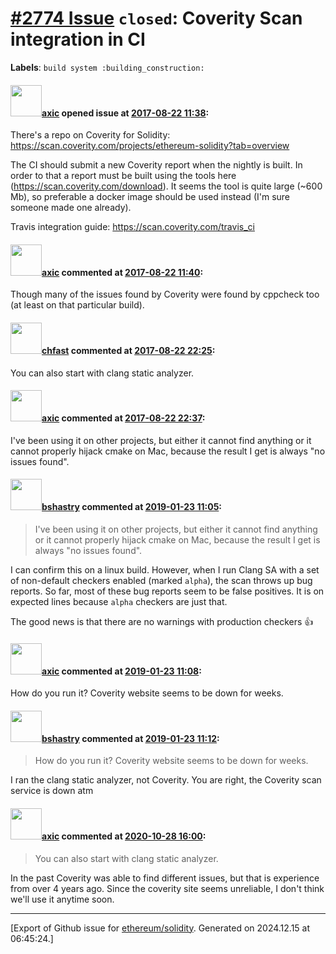 # [\#2774 Issue](https://github.com/ethereum/solidity/issues/2774) `closed`: Coverity Scan integration in CI
**Labels**: `build system :building_construction:`


#### <img src="https://avatars.githubusercontent.com/u/20340?v=4" width="50">[axic](https://github.com/axic) opened issue at [2017-08-22 11:38](https://github.com/ethereum/solidity/issues/2774):

There's a repo on Coverity for Solidity: https://scan.coverity.com/projects/ethereum-solidity?tab=overview

The CI should submit a new Coverity report when the nightly is built. In order to that a report must be built using the tools here (https://scan.coverity.com/download). It seems the tool is quite large (~600 Mb), so preferable a docker image should be used instead (I'm sure someone made one already).

Travis integration guide: https://scan.coverity.com/travis_ci

#### <img src="https://avatars.githubusercontent.com/u/20340?v=4" width="50">[axic](https://github.com/axic) commented at [2017-08-22 11:40](https://github.com/ethereum/solidity/issues/2774#issuecomment-324000854):

Though many of the issues found by Coverity were found by cppcheck too (at least on that particular build).

#### <img src="https://avatars.githubusercontent.com/u/573380?u=6cd4b0f473d862749cbed137d0bb32b726ae071f&v=4" width="50">[chfast](https://github.com/chfast) commented at [2017-08-22 22:25](https://github.com/ethereum/solidity/issues/2774#issuecomment-324168990):

You can also start with clang static analyzer.

#### <img src="https://avatars.githubusercontent.com/u/20340?v=4" width="50">[axic](https://github.com/axic) commented at [2017-08-22 22:37](https://github.com/ethereum/solidity/issues/2774#issuecomment-324171090):

I've been using it on other projects, but either it cannot find anything or it cannot properly hijack cmake on Mac, because the result I get is always "no issues found".

#### <img src="https://avatars.githubusercontent.com/u/2388185?v=4" width="50">[bshastry](https://github.com/bshastry) commented at [2019-01-23 11:05](https://github.com/ethereum/solidity/issues/2774#issuecomment-456761324):

> I've been using it on other projects, but either it cannot find anything or it cannot properly hijack cmake on Mac, because the result I get is always "no issues found".

I can confirm this on a linux build. However, when I run Clang SA with a set of non-default checkers enabled (marked `alpha`), the scan throws up bug reports. So far, most of these bug reports seem to be false positives. It is on expected lines because `alpha` checkers are just that.

The good news is that there are no warnings with production checkers :+1:

#### <img src="https://avatars.githubusercontent.com/u/20340?v=4" width="50">[axic](https://github.com/axic) commented at [2019-01-23 11:08](https://github.com/ethereum/solidity/issues/2774#issuecomment-456762411):

How do you run it? Coverity website seems to be down for weeks.

#### <img src="https://avatars.githubusercontent.com/u/2388185?v=4" width="50">[bshastry](https://github.com/bshastry) commented at [2019-01-23 11:12](https://github.com/ethereum/solidity/issues/2774#issuecomment-456763429):

> How do you run it? Coverity website seems to be down for weeks.

I ran the clang static analyzer, not Coverity. You are right, the Coverity scan service is down atm

#### <img src="https://avatars.githubusercontent.com/u/20340?v=4" width="50">[axic](https://github.com/axic) commented at [2020-10-28 16:00](https://github.com/ethereum/solidity/issues/2774#issuecomment-718033368):

> You can also start with clang static analyzer.

In the past Coverity was able to find different issues, but that is experience from over 4 years ago. Since the coverity site seems unreliable, I don't think we'll use it anytime soon.


-------------------------------------------------------------------------------



[Export of Github issue for [ethereum/solidity](https://github.com/ethereum/solidity). Generated on 2024.12.15 at 06:45:24.]

